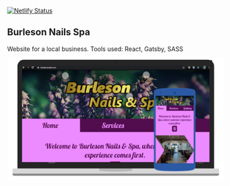 [![Netlify Status](https://api.netlify.com/api/v1/badges/16dc3951-7e18-40ad-87d2-7d2a966f9260/deploy-status)](https://app.netlify.com/sites/burlesonnails/deploys)


## Burleson Nails Spa

Website for a local business.
Tools used: React, Gatsby, SASS

![featured image][img1]

[img1]: https://github.com/khanghy2130/final_portfolio/blob/master/project-images/burlesonnails.png "featured image"
